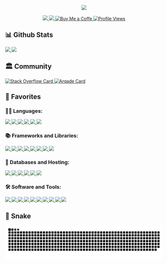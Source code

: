 <p align="center">
  <!-- Typing SVG -->
  <a href="https://github.com/diegoborbadev?tab=repositories">
    <picture>
      <source media="(prefers-color-scheme: dark)" srcset="https://readme-typing-svg.demolab.com/?lines=Diego+Borba;Java+Software+Engineer;Since+2020;&font=Fira%20Code&center=true&width=440&height=45&vCenter=true&pause=1000&size=22&color=FE428E">
      <source media="(prefers-color-scheme: light)" srcset="https://readme-typing-svg.demolab.com/?lines=Diego+Borba;Java+Software+Engineer;Since+2020;&font=Fira%20Code&center=true&width=440&height=45&vCenter=true&pause=1000&size=22&color=2f80ed">
      <img src="https://readme-typing-svg.demolab.com/?lines=Diego+Borba;Java+Software+Engineer;Since+2020;&font=Fira%20Code&center=true&width=440&height=45&vCenter=true&pause=1000&size=22&color=FE428E"/>
    </picture>
  </a>
</p>

<!-- Social badges section -->
<p align="center">
  <!-- My Site  -->
  <a href = "https://diegoborba.dev">
    <img src="https://img.shields.io/badge/Portfolio-%23000000.svg?style=for-the-badge&logo=firefox&logoColor=#FF7139">
  </a> 
  <!-- Linkedin -->
  <a href="https://www.linkedin.com">
    <img src="https://img.shields.io/badge/-LinkedIn-%230077B5?style=for-the-badge&logo=linkedin&logoColor=white">
  </a> 
  <!-- Buy Me a Coffe -->
  <a href="https://www.buymeacoffee.com/diegoborbadev">
    <img alt="Buy Me a Coffe" title="Buy me a coffee" src="https://img.shields.io/badge/-Buy_me_a_coffee-FFDD00?style=for-the-badge&logo=buy-me-a-coffee&logoColor=black">
  </a>
  <!-- Profile Views -->
  <a href="https://www.buymeacoffee.com/diegoborbadev">
    <img alt="Profile Views" title="Profile Views" src="https://komarev.com/ghpvc/?username=diegoborbadev&style=for-the-badge&color=FE428E">
  </a>
</p>

## 📊 Github Stats
<div>
  <a href="https://github.com/diegoborbadev?tab=repositories">
  <img height="190em" src="https://diegoborbadev-github-readme-stats.vercel.app/api?username=diegoborbadev&include_all_commits=true&count_private=true&show_icons=true&theme=radical"/>
  <img height="190em" src="https://diegoborbadev-github-readme-stats.vercel.app/api/top-langs/?username=diegoborbadev&layout=compact&langs_count=8&theme=radical&exclude_repo=diegoborbadev-readme-stack-exchange,diegoborbadev-github-readme-stats"/>
  </a>
<div>

## 🏛 Community 
<!-- Stack Overflow -->
<a href="https://github.com/diegoborbadev/github-readme-stack-exchange">
  <picture>
    <source media="(prefers-color-scheme: dark)" srcset="https://diegoborbadev-readme-stack-exchange.vercel.app?site=stackoverflow&layout=compact&theme=dark">
    <source media="(prefers-color-scheme: light)" srcset="https://diegoborbadev-readme-stack-exchange.vercel.app?site=stackoverflow&layout=compact&theme=light">
    <img alt="Stack Overflow Card" src="https://diegoborbadev-readme-stack-exchange.vercel.app?site=stackoverflow&layout=compact&theme=light"/>
  </picture>
</a>
<!-- Arqade -->
<a href="https://github.com/diegoborbadev/github-readme-stack-exchange">
  <picture>
    <source media="(prefers-color-scheme: dark)" srcset="https://diegoborbadev-readme-stack-exchange.vercel.app?site=arqade&layout=compact&theme=dark">
    <source media="(prefers-color-scheme: light)" srcset="https://diegoborbadev-readme-stack-exchange.vercel.app?site=arqade&layout=compact&theme=light">
    <img alt="Arqade Card" src="https://diegoborbadev-readme-stack-exchange.vercel.app?site=arqade&layout=compact&theme=light"/>
  </picture>
</a>

## 🌟 Favorites
  ### 🧑‍💻 Languages:
  <p align="left">
  <!-- Java -->
  <a href="https://docs.oracle.com/en/java/">
    <img src="https://custom-icon-badges.demolab.com/badge/Java-e92d2b.svg?style=for-the-badge&logo=java&logoColor=white"/>
  </a>
  <!-- Python -->
  <a href="https://www.python.org">
    <img src="https://img.shields.io/badge/python-3670A0?style=for-the-badge&logo=python&logoColor=ffdd54"/>
  </a>
  <!-- JavaScript -->
  <a href="https://www.javascript.com">
    <img src="https://img.shields.io/badge/JavaScript-323330?style=for-the-badge&logo=javascript&logoColor=F7DF1E"/>
  </a>
  <!-- MarkDown -->
  <a href="https://www.markdownguide.org">
    <img src="https://img.shields.io/badge/markdown-%23000000.svg?style=for-the-badge&logo=markdown&logoColor=white"/>
  </a>
  <!-- HTML -->
  <a href="https://www.w3.org/html/">
    <img src="https://img.shields.io/badge/HTML5-E34F26?style=for-the-badge&logo=html5&logoColor=white"/>
  </a>
  <!-- CSS -->
  <a href="https://www.w3schools.com/css/">
    <img src="https://img.shields.io/badge/CSS3-1572B6?style=for-the-badge&logo=css3&logoColor=white"/>
  </a>
  </p>

  ### 📚 Frameworks and Libraries:
  <p align="left">
  <!-- Maven -->
  <a href="https://maven.apache.org">
    <img src="https://img.shields.io/badge/Apache%20Maven-C71A36?style=for-the-badge&logo=Apache%20Maven&logoColor=white"/>
  </a>
  <!-- Spring -->
  <a href="https://spring.io">
    <img src="https://img.shields.io/badge/spring-%236DB33F.svg?style=for-the-badge&logo=spring&logoColor=white"/>
  </a>
  <!-- Angular -->
  <a href="https://angular.io">
    <img src="https://img.shields.io/badge/angular-%23DD0031.svg?style=for-the-badge&logo=angular&logoColor=white"/>
  </a>
  <!-- Bootstrap -->
  <a href="https://getbootstrap.com">
    <img src="https://img.shields.io/badge/bootstrap-%23563D7C.svg?style=for-the-badge&logo=bootstrap&logoColor=white"/>
  </a>
  <!-- Flask -->
  <a href="https://flask.palletsprojects.com/en/2.2.x/">
    <img src="https://img.shields.io/badge/Flask-000000?style=for-the-badge&logo=flask&logoColor=white"/>
  </a>
  <!-- Node.js -->
  <a href="https://nodejs.org/en/">
    <img src="https://img.shields.io/badge/Node.js-43853D?style=for-the-badge&logo=node.js&logoColor=white"/>
  </a>
  <!-- Discord JS -->
  <a href="https://discord.js.org/#/">
    <img src="https://img.shields.io/badge/Discord.js-%235865F2.svg?style=for-the-badge&logo=discord&logoColor=white"/>
  </a>
  <!-- NPM -->
  <a href="https://www.npmjs.com">
    <img src="https://img.shields.io/badge/Npm-red?style=for-the-badge&logo=npm&logoColor=white"/>
  </a>
  </p>

  ### 💾 Databases and Hosting:
  <p align="left">
  <!-- Mysql -->
  <a href="https://www.mysql.com">
    <img src="https://img.shields.io/badge/mysql-%2300f.svg?style=for-the-badge&logo=mysql&logoColor=white"/>
  </a>
  <!-- MariaDB -->
  <a href="https://mariadb.org">
    <img src="https://img.shields.io/badge/MariaDB-003545?style=for-the-badge&logo=mariadb&logoColor=white"/>
  </a>
  <!-- SQLServer -->
  <a href="https://www.microsoft.com/en/sql-server?rtc=1">
    <img src="https://img.shields.io/badge/Microsoft%20SQL%20Sever-CC2927?style=for-the-badge&logo=microsoft%20sql%20server&logoColor=white"/>
  </a>
  <!-- Postgres -->
  <a href="https://www.postgresql.org">
    <img src="https://img.shields.io/badge/postgres-%23316192.svg?style=for-the-badge&logo=postgresql&logoColor=white"/>
  </a>
  <!-- Github Pages -->
  <a href="https://pages.github.com">
    <img src="https://img.shields.io/badge/GitHub%20Pages-327FC7.svg?style=for-the-badge&logo=github&logoColor=white"/>
  </a>
  <!-- Vercel -->
  <a href="https://vercel.com">
    <img src="https://img.shields.io/badge/vercel-%23000000.svg?style=for-the-badge&logo=vercel&logoColor=white"/>
  </a>
  </p>

  ### 🛠️  Software and Tools:
  <p align="left">
  <!-- Git -->
  <a href="https://git-scm.com">
    <img src="https://img.shields.io/badge/Git-fc6d26?style=for-the-badge&logo=git&logoColor=white"/>
  </a>
  <!-- GitHub -->
  <a href="https://github.com">
    <img src="https://img.shields.io/badge/github-8034A9.svg?style=for-the-badge&logo=github&logoColor=white"/>
  </a>
  <!-- GitLab  -->
  <a href="https://gitlab.com">
    <img src="https://img.shields.io/badge/gitlab-e24329.svg?style=for-the-badge&logo=gitlab&logoColor=white"/>
  </a>
  <!-- Jira -->
  <a href="https://www.atlassian.com/br/software/jira">
    <img src="https://img.shields.io/badge/jira-%230A0FFF.svg?style=for-the-badge&logo=jira&logoColor=white"/>
  </a>
  <!-- DBeaver -->
  <a href="https://dbeaver.io/download/">
    <img src="https://custom-icon-badges.demolab.com/badge/-Dbeaver-372923?style=for-the-badge&logo=dbeaver-mono&logoColor=white"/>
  </a>
  <!-- Postman -->
  <a href="https://www.postman.com">
    <img src="https://img.shields.io/badge/Postman-FF6C37?style=for-the-badge&logo=postman&logoColor=white"/>
  </a>
  <!-- IntelliJ -->
  <a href="https://www.jetbrains.com/idea/">
    <img src="https://img.shields.io/badge/IntelliJ%20IDEA-000000?style=for-the-badge&logo=intellij-idea&logoColor=white"/>
  </a>
  <!-- VSCode -->
  <a href="https://code.visualstudio.com">
    <img src="https://img.shields.io/badge/Visual%20Studio%20Code-0078d7.svg?style=for-the-badge&logo=visual-studio-code&logoColor=white"/>
  </a>
  <!-- Jenkins -->
  <a href="https://www.jenkins.io">
    <img src="https://img.shields.io/badge/jenkins-%232C5263.svg?style=for-the-badge&logo=jenkins&logoColor=white"/>
  </a>
  <!-- Trello -->
  <a href="https://trello.com/">
    <img src="https://img.shields.io/badge/Trello-%23026AA7.svg?style=for-the-badge&logo=Trello&logoColor=white"/>
  </a>
  </p>

## 🐍 Snake
<!-- Github Snake Grid-->
<a href="https://github.com/Platane/snk">
  <picture>
    <source media="(prefers-color-scheme: dark)" srcset="https://raw.githubusercontent.com/diegoborbadev/diegoborbadev/output/github-contribution-grid-snake-dark.svg" />
    <source media="(prefers-color-scheme: light)" srcset="https://raw.githubusercontent.com/diegoborbadev/diegoborbadev/output/github-contribution-grid-snake.svg" />
    <img alt="github-snake" src="https://raw.githubusercontent.com/diegoborbadev/diegoborbadev/output/github-contribution-grid-snake.svg"/>
  </picture>
</a>
